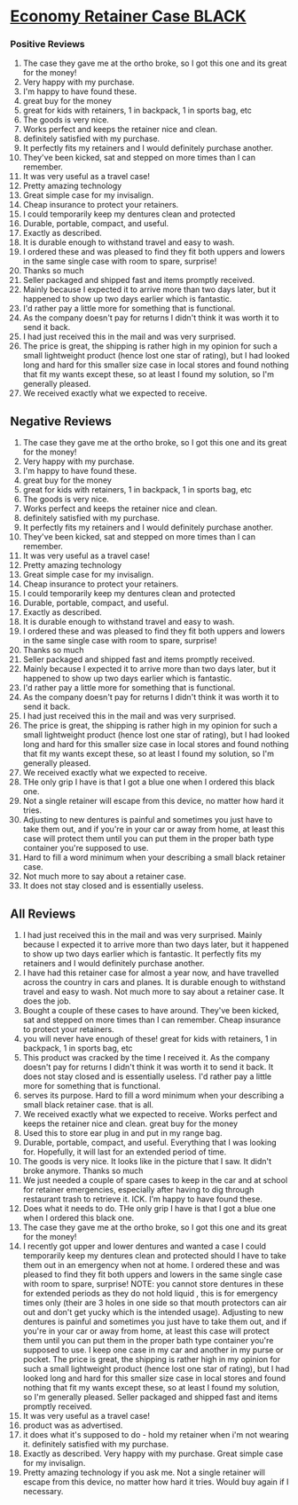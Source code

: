 # [Economy Retainer Case BLACK](https://products.checkmycream.com/products/Economy-Retainer-Case-BLACK.html)

### Positive Reviews

<ol>
      <li>The case they gave me at the ortho broke, so I got this one and its great for the money!</li>
      <li>Very happy with my purchase.  </li>
      <li>I&#x27;m happy to have found these.</li>
      <li>great buy for the money</li>
      <li>great for kids with retainers, 1 in backpack, 1 in sports bag, etc</li>
      <li>The goods is very nice.</li>
      <li>Works perfect and keeps the retainer nice and clean.</li>
      <li>definitely satisfied with my purchase.</li>
      <li>It perfectly fits my retainers and I would definitely purchase another.</li>
      <li>They&#x27;ve been kicked, sat and stepped on more times than I can remember.</li>
      <li>It was very useful as a travel case!</li>
      <li>Pretty amazing technology</li>
      <li>Great simple case for my invisalign.</li>
      <li>Cheap insurance to protect your retainers.</li>
      <li>I could temporarily keep my dentures clean and protected</li>
      <li>Durable, portable, compact, and useful.</li>
      <li>Exactly as described.  </li>
      <li>It is durable enough to withstand travel and easy to wash.</li>
      <li>I ordered these and was pleased to find they fit both uppers and lowers in the same single case with room to spare, surprise!  </li>
      <li>Thanks so much</li>
      <li>Seller packaged and shipped fast and items promptly received.</li>
      <li>Mainly because I expected it to arrive more than two days later, but it happened to show up two days earlier which is fantastic.</li>
      <li>I&#x27;d rather pay a little more for something that is functional.</li>
      <li>As the company doesn&#x27;t pay for returns I didn&#x27;t think it was worth it to send it back.  </li>
      <li>I had just received this in the mail and was very surprised.</li>
      <li>The price is great, the shipping is rather high in my opinion for such a small lightweight product (hence lost one star of rating), but I had looked long and hard for this smaller size case in local stores and found nothing that fit my wants except these, so at least I found my solution, so I&#x27;m generally pleased.</li>
      <li>We received exactly what we expected to receive.</li>
</ol>


<h2>Negative Reviews</h2>
<ol>
<li> The case they gave me at the ortho broke, so I got this one and its great for the money!</li>
<li> Very happy with my purchase.  </li>
<li> I&#x27;m happy to have found these.</li>
<li> great buy for the money</li>
<li> great for kids with retainers, 1 in backpack, 1 in sports bag, etc</li>
<li> The goods is very nice.</li>
<li> Works perfect and keeps the retainer nice and clean.</li>
<li> definitely satisfied with my purchase.</li>
<li> It perfectly fits my retainers and I would definitely purchase another.</li>
<li> They&#x27;ve been kicked, sat and stepped on more times than I can remember.</li>
<li> It was very useful as a travel case!</li>
<li> Pretty amazing technology</li>
<li> Great simple case for my invisalign.</li>
<li> Cheap insurance to protect your retainers.</li>
<li> I could temporarily keep my dentures clean and protected</li>
<li> Durable, portable, compact, and useful.</li>
<li> Exactly as described.  </li>
<li> It is durable enough to withstand travel and easy to wash.</li>
<li> I ordered these and was pleased to find they fit both uppers and lowers in the same single case with room to spare, surprise!  </li>
<li> Thanks so much</li>
<li> Seller packaged and shipped fast and items promptly received.</li>
<li> Mainly because I expected it to arrive more than two days later, but it happened to show up two days earlier which is fantastic.</li>
<li> I&#x27;d rather pay a little more for something that is functional.</li>
<li> As the company doesn&#x27;t pay for returns I didn&#x27;t think it was worth it to send it back.  </li>
<li> I had just received this in the mail and was very surprised.</li>
<li> The price is great, the shipping is rather high in my opinion for such a small lightweight product (hence lost one star of rating), but I had looked long and hard for this smaller size case in local stores and found nothing that fit my wants except these, so at least I found my solution, so I&#x27;m generally pleased.</li>
<li> We received exactly what we expected to receive.</li>
<li> THe only grip I have is that I got a blue one when I ordered this black one.</li>
<li> Not a single retainer will escape from this device, no matter how hard it tries.</li>
<li> Adjusting to new dentures is painful and sometimes you just have to take them out, and if you&#x27;re in your car or away from home, at least this case will protect them until you can put them in the proper bath type container you&#x27;re supposed to use.</li>
<li> Hard to fill a word minimum when your describing a small black retainer case.</li>
<li> Not much more to say about a retainer case.</li>
<li> It does not stay closed and is essentially useless.  </li>
</ol>

<h2>All Reviews</h2>

<ol>
    <li> I had just received this in the mail and was very surprised. Mainly because I expected it to arrive more than two days later, but it happened to show up two days earlier which is fantastic. It perfectly fits my retainers and I would definitely purchase another.</li>
    <li> I have had this retainer case for almost a year now, and have travelled across the country in cars and planes. It is durable enough to withstand travel and easy to wash. Not much more to say about a retainer case. It does the job.</li>
    <li> Bought a couple of these cases to have around. They&#x27;ve been kicked, sat and stepped on more times than I can remember. Cheap insurance to protect your retainers.</li>
    <li> you will never have enough of these! great for kids with retainers, 1 in backpack, 1 in sports bag, etc</li>
    <li> This product was cracked by the time I received it.  As the company doesn&#x27;t pay for returns I didn&#x27;t think it was worth it to send it back.  It does not stay closed and is essentially useless.  I&#x27;d rather pay a little more for something that is functional.</li>
    <li> serves its purpose. Hard to fill a word minimum when your describing a small black retainer case. that is all.</li>
    <li> We received exactly what we expected to receive. Works perfect and keeps the retainer nice and clean. great buy for the money</li>
    <li> Used this to store ear plug in and put in my range bag.</li>
    <li> Durable, portable, compact, and useful. Everything that I was looking for. Hopefully, it will last for an extended period of time.</li>
    <li> The goods is very nice. It looks like in the picture that I saw. It didn&#x27;t broke anymore. Thanks so much</li>
    <li> We just needed a couple of spare cases to keep in the car and at school for retainer emergencies, especially after having to dig through restaurant trash to retrieve it. ICK. I&#x27;m happy to have found these.</li>
    <li> Does what it needs to do. THe only grip I have is that I got a blue one when I ordered this black one.</li>
    <li> The case they gave me at the ortho broke, so I got this one and its great for the money!</li>
    <li> I recently got upper and lower dentures and wanted a case I could temporarily keep my dentures clean and protected should I have to take them out in an emergency when not at home. I ordered these and was pleased to find they fit both uppers and lowers in the same single case with room to spare, surprise!  NOTE: you cannot store dentures in these for extended periods as they do not hold liquid , this is for emergency times only (their are 3 holes in one side so that  mouth protectors can air out and don&#x27;t get yucky which is the intended usage).  Adjusting to new dentures is painful and sometimes you just have to take them out, and if you&#x27;re in your car or away from home, at least this case will protect them until you can put them in the proper bath type container you&#x27;re supposed to use. I keep one case in my car and another in my purse or pocket. The price is great, the shipping is rather high in my opinion for such a small lightweight product (hence lost one star of rating), but I had looked long and hard for this smaller size case in local stores and found nothing that fit my wants except these, so at least I found my solution, so I&#x27;m generally pleased. Seller packaged and shipped fast and items promptly received.</li>
    <li> It was very useful as a travel case!</li>
    <li> product was as advertised.</li>
    <li> it does what it&#x27;s supposed to do - hold my retainer when i&#x27;m not wearing it. definitely satisfied with my purchase.</li>
    <li> Exactly as described.  Very happy with my purchase.  Great simple case for my invisalign.</li>
    <li> Pretty amazing technology if you ask me. Not a single retainer will escape from this device, no matter how hard it tries. Would buy again if I necessary.</li>
</ol>




